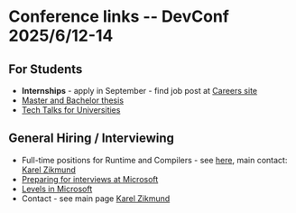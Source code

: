 # Conference links -- DevConf 2025/6/12-14

## For Students

- **Internships** - apply in September - find job post at [Careers site](https://jobs.careers.microsoft.com)
- [Master and Bachelor thesis](https://aka.ms/prague-thesis)
- [Tech Talks for Universities](https://aka.ms/TechTalks4Unis)

## General Hiring / Interviewing

- Full-time positions for Runtime and Compilers - see [here](http://aka.ms/prague.net), main contact: [Karel Zikmund](https://karelz.github.io)
- [Preparing for interviews at Microsoft](https://karelz.github.io/interview_prep/)
- [Levels in Microsoft](https://imwrightshardcode.com/2010/06/level-up/)
- Contact - see main page [Karel Zikmund](https://karelz.github.io)

